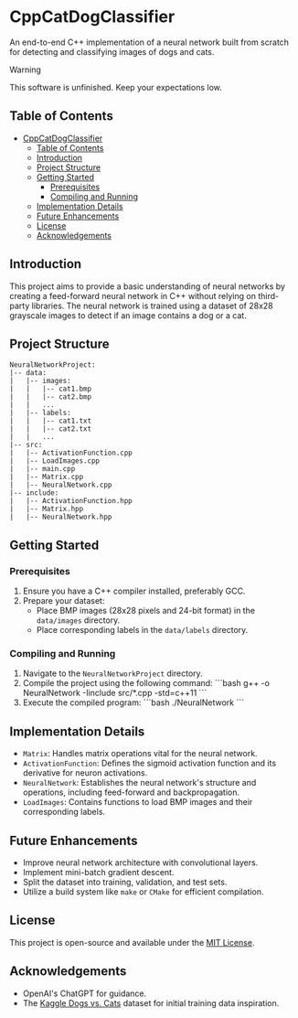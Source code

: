 # CppCatDogClassifier
An end-to-end C++ implementation of a neural network built from scratch for detecting and classifying images of dogs and cats.

> [!WARNING]
> This software is unfinished. Keep your expectations low.

## Table of Contents

- [CppCatDogClassifier](#cppcatdogclassifier)
  - [Table of Contents](#table-of-contents)
  - [Introduction](#introduction)
  - [Project Structure](#project-structure)
  - [Getting Started](#getting-started)
    - [Prerequisites](#prerequisites)
    - [Compiling and Running](#compiling-and-running)
  - [Implementation Details](#implementation-details)
  - [Future Enhancements](#future-enhancements)
  - [License](#license)
  - [Acknowledgements](#acknowledgements)

## Introduction

This project aims to provide a basic understanding of neural networks by creating a feed-forward neural network in C++ without relying on third-party libraries. The neural network is trained using a dataset of 28x28 grayscale images to detect if an image contains a dog or a cat.

## Project Structure

```
NeuralNetworkProject:
|-- data:
|   |-- images:
|   |   |-- cat1.bmp
|   |   |-- cat2.bmp
|   |   ...
|   |-- labels:
|   |   |-- cat1.txt
|   |   |-- cat2.txt
|   |   ...
|-- src:
|   |-- ActivationFunction.cpp
|   |-- LoadImages.cpp
|   |-- main.cpp
|   |-- Matrix.cpp
|   |-- NeuralNetwork.cpp
|-- include:
|   |-- ActivationFunction.hpp
|   |-- Matrix.hpp
|   |-- NeuralNetwork.hpp
```

## Getting Started

### Prerequisites

1. Ensure you have a C++ compiler installed, preferably GCC.
2. Prepare your dataset:
    - Place BMP images (28x28 pixels and 24-bit format) in the `data/images` directory.
    - Place corresponding labels in the `data/labels` directory.

### Compiling and Running

1. Navigate to the `NeuralNetworkProject` directory.
2. Compile the project using the following command:
\```bash
g++ -o NeuralNetwork -Iinclude src/*.cpp -std=c++11
\```
3. Execute the compiled program:
\```bash
./NeuralNetwork
\```

## Implementation Details

- `Matrix`: Handles matrix operations vital for the neural network.
- `ActivationFunction`: Defines the sigmoid activation function and its derivative for neuron activations.
- `NeuralNetwork`: Establishes the neural network's structure and operations, including feed-forward and backpropagation.
- `LoadImages`: Contains functions to load BMP images and their corresponding labels.

## Future Enhancements

- Improve neural network architecture with convolutional layers.
- Implement mini-batch gradient descent.
- Split the dataset into training, validation, and test sets.
- Utilize a build system like `make` or `CMake` for efficient compilation.

## License

This project is open-source and available under the [MIT License](LICENSE.md).

## Acknowledgements

- OpenAI's ChatGPT for guidance.
- The [Kaggle Dogs vs. Cats](https://www.kaggle.com/c/dogs-vs-cats/data) dataset for initial training data inspiration.
